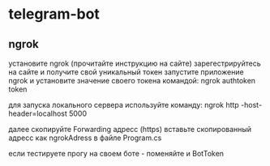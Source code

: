 # telegram-bot

## ngrok

установите ngrok (прочитайте инструкцию на сайте)
зарегестрируйтесь на сайте и получите свой уникальный токен
запустите приложение ngrok и установите значение своего токена командой:
ngrok authtoken token

для запуска локального сервера используйте команду:
ngrok http -host-header=localhost 5000

далее скопируйте Forwarding адресс (https)
вставьте скопированный адресс как ngrokAdress в файле Program.cs

если тестируете прогу на своем боте - поменяйте и BotToken